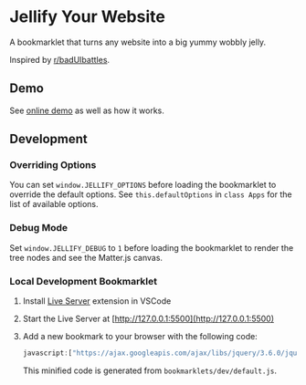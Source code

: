 # Jellify Your Website

A bookmarklet that turns any website into a big yummy wobbly jelly.

Inspired by [r/badUIbattles](https://www.reddit.com/r/baduibattles).

## Demo

See [online demo](https://sc420.github.io/jellify-ur-website/) as well as how it works.

## Development

### Overriding Options

You can set `window.JELLIFY_OPTIONS` before loading the bookmarklet to override
the default options. See `this.defaultOptions` in `class Apps` for the list of
available options.

### Debug Mode

Set `window.JELLIFY_DEBUG` to `1` before loading the bookmarklet to render the
tree nodes and see the Matter.js canvas.

### Local Development Bookmarklet

1. Install [Live Server](https://marketplace.visualstudio.com/items?itemName=ritwickdey.LiveServer)
   extension in VSCode
2. Start the Live Server at [http://127.0.0.1:5500](http://127.0.0.1:5500)
3. Add a new bookmark to your browser with the following code:

    ```javascript
    javascript:["https://ajax.googleapis.com/ajax/libs/jquery/3.6.0/jquery.min.js","https://cdn.jsdelivr.net/npm/matter-js@0.17.1/build/matter.min.js","http://localhost:5500/src/jellify.js"].forEach(t=>{const e=document.getElementsByTagName("head")[0],a=document.createElement("script");a.src=t,e.appendChild(a)});
    ```

   This minified code is generated from `bookmarklets/dev/default.js`.
